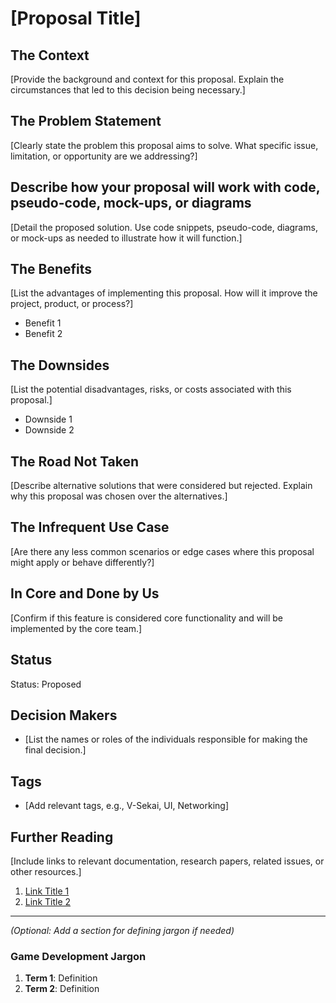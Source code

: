 # [Proposal Title]

## The Context

[Provide the background and context for this proposal. Explain the circumstances that led to this decision being necessary.]

## The Problem Statement

[Clearly state the problem this proposal aims to solve. What specific issue, limitation, or opportunity are we addressing?]

## Describe how your proposal will work with code, pseudo-code, mock-ups, or diagrams

[Detail the proposed solution. Use code snippets, pseudo-code, diagrams, or mock-ups as needed to illustrate how it will function.]

## The Benefits

[List the advantages of implementing this proposal. How will it improve the project, product, or process?]

- Benefit 1
- Benefit 2

## The Downsides

[List the potential disadvantages, risks, or costs associated with this proposal.]

- Downside 1
- Downside 2

## The Road Not Taken

[Describe alternative solutions that were considered but rejected. Explain why this proposal was chosen over the alternatives.]

## The Infrequent Use Case

[Are there any less common scenarios or edge cases where this proposal might apply or behave differently?]

## In Core and Done by Us

[Confirm if this feature is considered core functionality and will be implemented by the core team.]

## Status

Status: Proposed <!-- Draft | Proposed | Rejected | Accepted | Deprecated | Superseded by -->

## Decision Makers

- [List the names or roles of the individuals responsible for making the final decision.]

## Tags

- [Add relevant tags, e.g., V-Sekai, UI, Networking]

## Further Reading

[Include links to relevant documentation, research papers, related issues, or other resources.]

1. [Link Title 1](URL)
2. [Link Title 2](URL)

---

*(Optional: Add a section for defining jargon if needed)*
### Game Development Jargon

1. **Term 1**: Definition
2. **Term 2**: Definition

